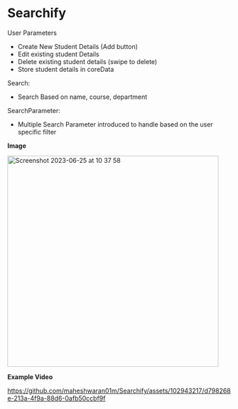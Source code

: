 # Searchify

User Parameters
- Create New Student Details (Add button)
- Edit existing student Details  
- Delete existing student details (swipe to delete)
- Store student details in coreData

Search:
- Search Based on name, course, department

SearchParameter:
- Multiple Search Parameter introduced to handle based on the user specific filter


**Image**

<img width="475" alt="Screenshot 2023-06-25 at 10 37 58" src="https://github.com/maheshwaran01m/Searchify/assets/102943217/1e0d88fa-b734-4803-987f-091f19e1e175">


**Example Video**

https://github.com/maheshwaran01m/Searchify/assets/102943217/d798268e-213a-4f9a-88d6-0afb50ccbf9f


